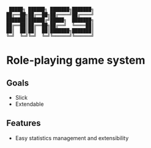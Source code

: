 ```
 █████╗ ██████╗ ███████╗███████╗
██╔══██╗██╔══██╗██╔════╝██╔════╝
███████║██████╔╝█████╗  ███████╗
██╔══██║██╔══██╗██╔══╝  ╚════██║
██║  ██║██║  ██║███████╗███████║
╚═╝  ╚═╝╚═╝  ╚═╝╚══════╝╚══════╝
```

# Role-playing game system

## Goals
- Slick
- Extendable

## Features
- Easy statistics management and extensibility
